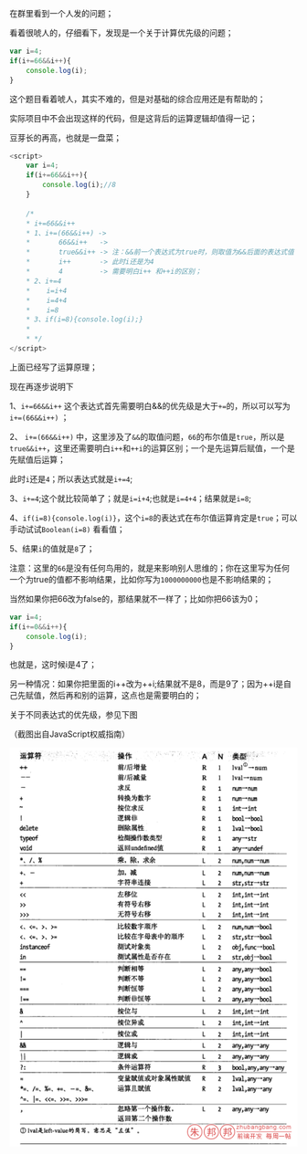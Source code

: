 在群里看到一个人发的问题；

看着很唬人的，仔细看下，发现是一个关于计算优先级的问题；

```javascript
var i=4;
if(i+=66&&i++){
    console.log(i);
}
```
这个题目看着唬人，其实不难的，但是对基础的综合应用还是有帮助的；

实际项目中不会出现这样的代码，但是这背后的运算逻辑却值得一记；

豆芽长的再高，也就是一盘菜；

```javascript
<script>
    var i=4;
    if(i+=66&&i++){
        console.log(i);//8
    }
 
    /*
    * i+=66&&i++
    * 1、i+=(66&&i++) ->
    *       66&&i++   ->
    *       true&&i++ -> 注：&&前一个表达式为true时，则取值为&&后面的表达式值
    *       i++       -> 此时i还是为4
    *       4         -> 需要明白i++ 和++i的区别；
    * 2、i+=4
    *    i=i+4
    *    i=4+4
    *    i=8
    * 3、if(i=8){console.log(i);}
    *
    * */
</script>
```

上面已经写了运算原理；

现在再逐步说明下

1、`i+=66&&i++` 这个表达式首先需要明白&&的优先级是大于`+=`的，所以可以写为 `i+=(66&&i++)` ；

2、 `i+=(66&&i++)` 中，这里涉及了`&&`的取值问题，`66`的布尔值是`true`，所以是`true&&i++`，这里还需要明白`i++`和`++i`的运算区别；一个是先运算后赋值，一个是先赋值后运算；

此时`i`还是`4`；所以表达式就是`i+=4`;

3、`i+=4`;这个就比较简单了；就是`i=i+4`;也就是`i=4+4`；结果就是`i=8`;

4、`if(i=8){console.log(i)}`，这个`i=8`的表达式在布尔值运算肯定是`true`；可以手动试试`Boolean(i=8)` 看看值；

5、结果`i`的值就是`8`了；

注意：这里的`66`是没有任何鸟用的，就是来影响别人思维的；你在这里写为任何一个为true的值都不影响结果，比如你写为`1000000000`也是不影响结果的；

当然如果你把66改为false的，那结果就不一样了；比如你把66该为0；

```javascript
var i=4;
if(i+=0&&i++){
    console.log(i);
}
```

也就是，这时候i是4了；

另一种情况：如果你把里面的i++改为++i;结果就不是8，而是9了；因为++i是自己先赋值，然后再和别的运算，这点也是需要明白的；

关于不同表达式的优先级，参见下图

（截图出自JavaScript权威指南）

![](./img/operator-priority-01.png)